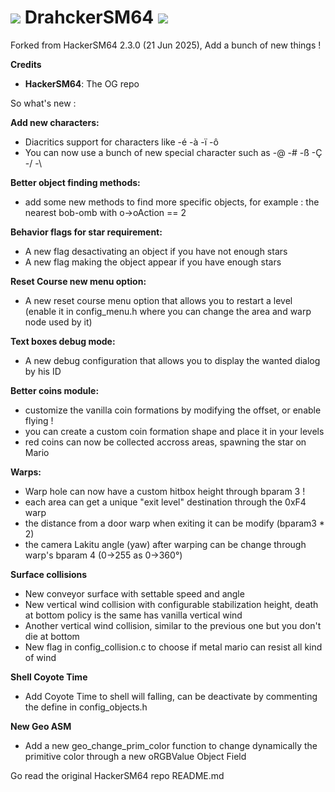 # ![](https://media.discordapp.net/attachments/731330616158716004/785283273759653918/party_sonic.gif?ex=6662ebca&is=66619a4a&hm=2e481bff7c1862c36cb1aef0fd5a6e03102a96eed8a8e8edcbd39cdf8c350380&) DrahckerSM64 ![](https://media.discordapp.net/attachments/731330616158716004/785283273759653918/party_sonic.gif?ex=6662ebca&is=66619a4a&hm=2e481bff7c1862c36cb1aef0fd5a6e03102a96eed8a8e8edcbd39cdf8c350380&)

Forked from HackerSM64 2.3.0 (21 Jun 2025), Add a bunch of new things !

**Credits**
- **HackerSM64**: The OG repo

So what's new :

**Add new characters:**
- Diacritics support for characters like -é -à -ï -ô
- You can now use a bunch of new special character such as -@ -# -ß -Ç -/ -\

**Better object finding methods:**
- add some new methods to find more specific objects, for example : the nearest bob-omb with o->oAction == 2

**Behavior flags for star requirement:**
- A new flag desactivating an object if you have not enough stars
- A new flag making the object appear if you have enough stars

**Reset Course new menu option:**
- A new reset course menu option that allows you to restart a level (enable it in config_menu.h where you can change the area and warp node used by it)

**Text boxes debug mode:**
- A new debug configuration that allows you to display the wanted dialog by his ID

**Better coins module:**
- customize the vanilla coin formations by modifying the offset, or enable flying !
- you can create a custom coin formation shape and place it in your levels
- red coins can now be collected accross areas, spawning the star on Mario

**Warps:**
- Warp hole can now have a custom hitbox height through bparam 3 !
- each area can get a unique "exit level" destination through the 0xF4 warp
- the distance from a door warp when exiting it can be modify (bparam3 * 2)
- the camera Lakitu angle (yaw) after warping can be change through warp's bparam 4 (0->255 as 0->360°)

**Surface collisions**
- New conveyor surface with settable speed and angle
- New vertical wind collision with configurable stabilization height, death at bottom policy is the same has vanilla vertical wind
- Another vertical wind collision, similar to the previous one but you don't die at bottom
- New flag in config_collision.c to choose if metal mario can resist all kind of wind

**Shell Coyote Time**
- Add Coyote Time to shell will falling, can be deactivate by commenting the define in config_objects.h

**New Geo ASM**
- Add a new geo_change_prim_color function to change dynamically the primitive color through a new oRGBValue Object Field


Go read the original HackerSM64 repo README.md
